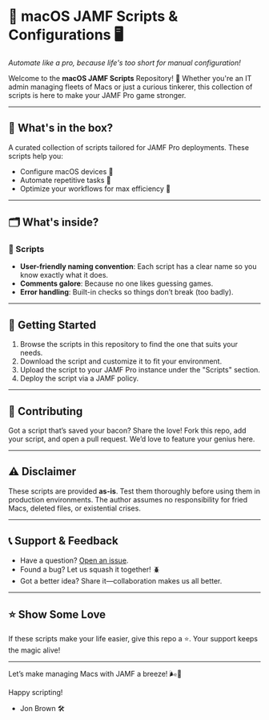 # 🎩 macOS JAMF Scripts & Configurations 🖥️  
*Automate like a pro, because life's too short for manual configuration!*  

<!-- VERSION_HISTORY_START -->
<!-- VERSION_HISTORY_END -->

Welcome to the **macOS JAMF Scripts** Repository! 🚀 Whether you're an IT admin managing fleets of Macs or just a curious tinkerer, this collection of scripts is here to make your JAMF Pro game stronger.  

---

## 🎯 What's in the box?  
A curated collection of scripts tailored for JAMF Pro deployments. These scripts help you:  
- Configure macOS devices 🔧  
- Automate repetitive tasks 🤖  
- Optimize your workflows for max efficiency 💼  

---

## 🗂️ What's inside?  

### 📜 Scripts
- **User-friendly naming convention**: Each script has a clear name so you know exactly what it does.  
- **Comments galore**: Because no one likes guessing games.  
- **Error handling**: Built-in checks so things don’t break (too badly).  

---

## 🚀 Getting Started  

1. Browse the scripts in this repository to find the one that suits your needs.  
2. Download the script and customize it to fit your environment.  
3. Upload the script to your JAMF Pro instance under the "Scripts" section.  
4. Deploy the script via a JAMF policy.  

---

## 🤝 Contributing  
Got a script that’s saved your bacon? Share the love! Fork this repo, add your script, and open a pull request. We’d love to feature your genius here.  

---

## ⚠️ Disclaimer  
These scripts are provided **as-is**. Test them thoroughly before using them in production environments. The author assumes no responsibility for fried Macs, deleted files, or existential crises.  

---

## 📞 Support & Feedback  
- Have a question? [Open an issue](https://github.com/jonbrown21/macOS-JAMF-Scripts/issues).  
- Found a bug? Let us squash it together! 🪲  
- Got a better idea? Share it—collaboration makes us all better.  

---

## ⭐ Show Some Love  
If these scripts make your life easier, give this repo a ⭐. Your support keeps the magic alive!  

---

Let’s make managing Macs with JAMF a breeze! 🌬️🍎  

Happy scripting!  
- Jon Brown 🛠️
